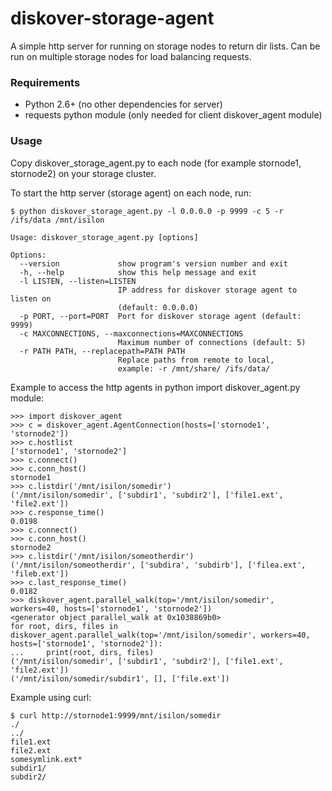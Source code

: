 # diskover-storage-agent

A simple http server for running on storage nodes to return dir lists. Can be run on multiple storage nodes for load balancing requests.

### Requirements
- Python 2.6+ (no other dependencies for server)
- requests python module (only needed for client diskover_agent module)

### Usage

Copy diskover_storage_agent.py to each node (for example stornode1, stornode2) on your storage cluster.

To start the http server (storage agent) on each node, run:

`$ python diskover_storage_agent.py -l 0.0.0.0 -p 9999 -c 5 -r /ifs/data /mnt/isilon`

```
Usage: diskover_storage_agent.py [options]

Options:
  --version             show program's version number and exit
  -h, --help            show this help message and exit
  -l LISTEN, --listen=LISTEN
                        IP address for diskover storage agent to listen on
                        (default: 0.0.0.0)
  -p PORT, --port=PORT  Port for diskover storage agent (default: 9999)
  -c MAXCONNECTIONS, --maxconnections=MAXCONNECTIONS
                        Maximum number of connections (default: 5)
  -r PATH PATH, --replacepath=PATH PATH
                        Replace paths from remote to local,
                        example: -r /mnt/share/ /ifs/data/
```

Example to access the http agents in python import diskover_agent.py module:

```
>>> import diskover_agent
>>> c = diskover_agent.AgentConnection(hosts=['stornode1', 'stornode2'])
>>> c.hostlist
['stornode1', 'stornode2']
>>> c.connect()
>>> c.conn_host()
stornode1
>>> c.listdir('/mnt/isilon/somedir')
('/mnt/isilon/somedir', ['subdir1', 'subdir2'], ['file1.ext', 'file2.ext'])
>>> c.response_time()
0.0198
>>> c.connect()
>>> c.conn_host()
stornode2
>>> c.listdir('/mnt/isilon/someotherdir')
('/mnt/isilon/someotherdir', ['subdira', 'subdirb'], ['filea.ext', 'fileb.ext'])
>>> c.last_response_time()
0.0182
>>> diskover_agent.parallel_walk(top='/mnt/isilon/somedir', workers=40, hosts=['stornode1', 'stornode2'])
<generator object parallel_walk at 0x1038869b0>
for root, dirs, files in diskover_agent.parallel_walk(top='/mnt/isilon/somedir', workers=40, hosts=['stornode1', 'stornode2']):
...     print(root, dirs, files)
('/mnt/isilon/somedir', ['subdir1', 'subdir2'], ['file1.ext', 'file2.ext'])
('/mnt/isilon/somedir/subdir1', [], ['file.ext'])
```

Example using curl:

```
$ curl http://stornode1:9999/mnt/isilon/somedir
./
../
file1.ext
file2.ext
somesymlink.ext*
subdir1/
subdir2/
```
